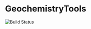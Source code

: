 # GeochemistryTools

[![Build Status](https://github.com/jarredclloyd/GeochemistryTools.jl/actions/workflows/CI.yml/badge.svg?branch=main)](https://github.com/jarredclloyd/GeochemistryTools.jl/actions/workflows/CI.yml?query=branch%3Amain)
